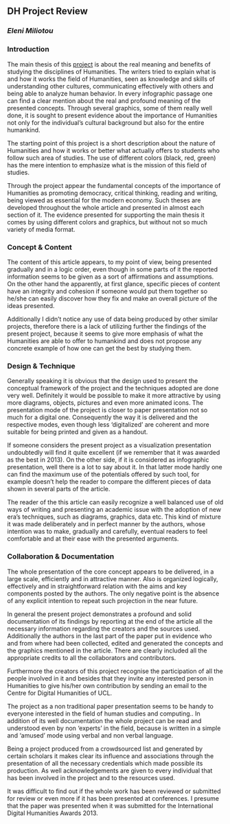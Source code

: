 ## DH Project Review

### _Eleni Miliotou_
  
### Introduction  
The main thesis of this [project](http://4humanities.org/wp-content/uploads/2013/07/humanitiesmatter300.pdf) is about the real meaning and benefits of studying the disciplines of Humanities. The writers tried to explain what is and how it works the field of Humanities, seen as knowledge and skills of understanding other cultures, communicating effectively with others and being able to analyze human behavior. In every infographic passage one can find a clear mention about the real and profound meaning of the presented concepts. Through several graphics, some of them really well done, it is sought to present evidence about the importance of Humanities not only for the individual’s cultural background but also for the entire humankind.  

The starting point of this project is a short description about the nature of Humanities and how it works or better what actually offers to students who follow such area of studies. The use of different colors (black, red, green) has the mere intention to emphasize what is the mission of this field of studies.  

Through the project appear the fundamental concepts of the importance of Humanities as promoting democracy, critical thinking, reading and writing, being viewed as essential for the modern economy. Such theses are developed throughout the whole article and presented in almost each section of it. The evidence presented for supporting the main thesis it comes by using different colors and graphics, but without not so much variety of media format.    

### Concept & Content  

The content of this article appears, to my point of view, being presented gradually and in a logic order, even though in some parts of it the reported information seems to be given as a sort of affirmations and assumptions. On the other hand the apparently, at first glance, specific pieces of content have an integrity and cohesion if someone would put them together so he/she can easily discover how they fix and make an overall picture of the ideas presented.  

Additionally I didn’t notice any use of data being produced by other similar projects, therefore there is a lack of utilizing further the findings of the present project, because it seems to give more emphasis of what the Humanities are able to offer to humankind and does not propose any concrete example of how one can get the best by studying them.  
	
### Design & Technique  

Generally speaking it is obvious that the design used to present the conceptual framework of the project and the techniques adopted are done very well. Definitely it would be possible to make it more attractive by using more diagrams, objects, pictures and even more animated icons. The presentation mode of the project is closer to paper presentation not so much for a digital one. Consequently the way it is delivered and the respective modes, even though less ‘digitalized’ are coherent and more suitable for being printed and given as a handout.  
  
If someone considers the present project as a visualization presentation undoubtedly will find it quite excellent (if we remember that it was awarded as the best in 2013). On the other side, if it is considered as infographic presentation, well there is a lot to say about it. In that latter mode hardly one can find the maximum use of the potentials offered by such tool, for example doesn’t help the reader to compare the different pieces of data shown in several parts of the article.  

The reader of the this article can easily recognize a well balanced use of old ways of writing and presenting an academic issue with the adoption of new era’s techniques, such as diagrams, graphics, data etc. This kind of mixture it was made deliberately and in perfect manner by the authors, whose intention was to make, gradually and carefully, eventual readers to feel comfortable and at their ease with the presented arguments.  
	
 ### Collaboration & Documentation  
 
The whole presentation of the core concept appears to be delivered, in a large scale, efficiently and in attractive manner. Also is organized logically, effectively and in straightforward relation with the aims and key components posted by the authors. The only negative point is the absence of any explicit intention to repeat such projection in the near future.  

In general the present project demonstrates a profound and solid documentation of its findings by reporting at the end of the article all the necessary information regarding the creators and the sources used. Additionally the authors in the last part of the paper put in evidence who and from where had been collected, edited and generated the concepts and the graphics mentioned in the article. There are clearly included all the appropriate credits to all the collaborators and contributors.  

Furthermore the creators of this project recognise the participation of all the people involved in it and besides that they invite any interested person in Humanities to give his/her own contribution by sending an email to the Centre for Digital Humanities of UCL.  

The project as a non traditional paper presentation seems to be handy to everyone interested in the field of human studies and computing.. In addition of its well documentation the whole project can be read and understood even by non ‘experts’ in the field, because is written in a simple and ‘amused’ mode using verbal and non verbal language.  

Being a project produced from a crowdsourced list and generated by certain scholars it makes clear its influence and associations through the presentation of all the necessary credentials which made possible its production. As well acknowledgements are given to every individual that has been involved in the project and to the resources used.   

It was difficult to find out if the whole work has been reviewed or submitted for review or even more if it has been presented at conferences. I presume that the paper was presented when it was submitted for the International Digital Humanities Awards 2013.

